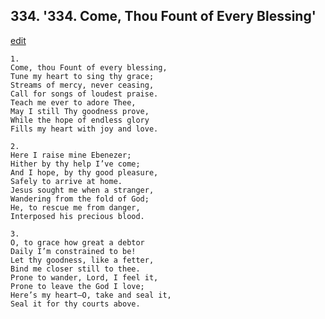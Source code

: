 
## 334.  '334. Come, Thou Fount of Every Blessing'
[edit](https://docs.google.com/document/d/152VIN78t4dh9zjRYSiicaSBSP0cd9ql4/edit?mode=html)






    1.
    Come, thou Fount of every blessing,
    Tune my heart to sing thy grace;
    Streams of mercy, never ceasing,
    Call for songs of loudest praise.
    Teach me ever to adore Thee,
    May I still Thy goodness prove,
    While the hope of endless glory
    Fills my heart with joy and love.

    2.
    Here I raise mine Ebenezer;
    Hither by thy help I’ve come;
    And I hope, by thy good pleasure,
    Safely to arrive at home.
    Jesus sought me when a stranger,
    Wandering from the fold of God;
    He, to rescue me from danger,
    Interposed his precious blood.

    3.
    O, to grace how great a debtor
    Daily I’m constrained to be!
    Let thy goodness, like a fetter,
    Bind me closer still to thee.
    Prone to wander, Lord, I feel it,
    Prone to leave the God I love;
    Here’s my heart–O, take and seal it,
    Seal it for thy courts above.
